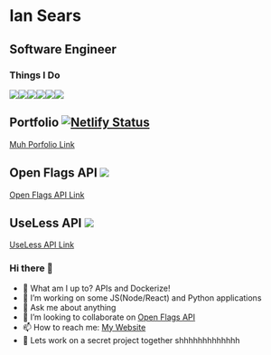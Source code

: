 # Ian Sears
## Software Engineer

### Things I Do

<img src="https://img.shields.io/badge/node.js%20-%2343853D.svg?&style=for-the-badge&logo=node.js&logoColor=white"/><img src="https://img.shields.io/badge/python%20-%2314354C.svg?&style=for-the-badge&logo=python&logoColor=white"/><img src="https://img.shields.io/badge/javascript%20-%23323330.svg?&style=for-the-badge&logo=javascript&logoColor=%23F7DF1E"/><img src="https://img.shields.io/badge/typescript%20-%23007ACC.svg?&style=for-the-badge&logo=typescript&logoColor=white"/><img src="https://img.shields.io/badge/html5%20-%23E34F26.svg?&style=for-the-badge&logo=html5&logoColor=white"/><img src="https://img.shields.io/badge/css3%20-%231572B6.svg?&style=for-the-badge&logo=css3&logoColor=white"/>

## Portfolio [![Netlify Status](https://api.netlify.com/api/v1/badges/f6b2b507-ee14-42a1-a4d8-5e49e16b7ac4/deploy-status)](https://app.netlify.com/sites/clever-lumiere-8ac0ff/deploys)
[Muh Porfolio Link](https://ianss.dev)

## Open Flags API <img src="https://img.shields.io/website?url=http%3A%2F%2Fianss.dev">
[Open Flags API Link](https://openflags.net)

## UseLess API <img src="https://img.shields.io/website?url=https%3A%2F%2Fuselessapi.com">
[UseLess API Link](https://uselessapi.com) 

### Hi there 👋

- 🔭 What am I up to? APIs and Dockerize!
- 🌱 I’m working on some JS(Node/React) and Python applications
- 💬 Ask me about anything
- 👯 I’m looking to collaborate on [Open Flags API](https://github.com/shyaboi/openflagsapi) 
- 📫 How to reach me: [My Website](https://ianss.dev/) 
- 🔐 Lets work on a secret project together shhhhhhhhhhhhh
